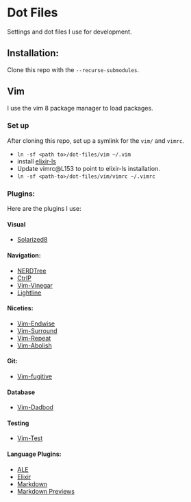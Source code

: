 # Dot Files

Settings and dot files I use for development.

## Installation:

Clone this repo with the `--recurse-submodules`.

## Vim

I use the vim 8 package manager to load packages.

### Set up

After cloning this repo, set up a symlink for the `vim/` and `vimrc`.

- `ln -sf <path to>/dot-files/vim ~/.vim`
- install [elixir-ls](https://github.com/elixir-lsp/elixir-ls)
- Update vimrc@L153 to point to elixir-ls installation.
- `ln -sf <path-to>/dot-files/vim/vimrc ~/.vimrc`


### Plugins:
Here are the plugins I use:

#### Visual

- [Solarized8](https://github.com/lifepillar/vim-solarized8.git)

#### Navigation:

- [NERDTree](https://github.com/preservim/nerdtree.git)
- [CtrlP](https://github.com/kien/ctrlp.vim.git)
- [Vim-Vinegar](https://github.com/tpope/vim-vinegar.git)
- [Lightline](https://github.com/itchyny/lightline.vim)

#### Niceties:

- [Vim-Endwise](https://github.com/tpope/vim-endwise)
- [Vim-Surround](https://tpope.io/vim/surround.git)
- [Vim-Repeat](https://tpope.io/vim/repeat.git)
- [Vim-Abolish](https://github.com/tpope/vim-abolish.git)

#### Git:

- [Vim-fugitive](https://tpope.io/vim/fugitive.git)

#### Database

- [Vim-Dadbod](https://github.com/tpope/vim-dadbod)

#### Testing

- [Vim-Test](https://github.com/vim-test/vim-test)

#### Language Plugins:

- [ALE](https://github.com/dense-analysis/ale.git)
- [Elixir](https://github.com/elixir-editors/vim-elixir.git)
- [Markdown](https://github.com/plasticboy/vim-markdown.git)
- [Markdown Previews](https://github.com/JamshedVesuna/vim-markdown-preview.git)
